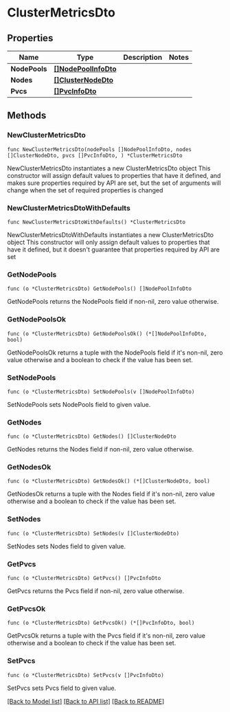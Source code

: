 # ClusterMetricsDto

## Properties

Name | Type | Description | Notes
------------ | ------------- | ------------- | -------------
**NodePools** | [**[]NodePoolInfoDto**](NodePoolInfoDto.md) |  | 
**Nodes** | [**[]ClusterNodeDto**](ClusterNodeDto.md) |  | 
**Pvcs** | [**[]PvcInfoDto**](PvcInfoDto.md) |  | 

## Methods

### NewClusterMetricsDto

`func NewClusterMetricsDto(nodePools []NodePoolInfoDto, nodes []ClusterNodeDto, pvcs []PvcInfoDto, ) *ClusterMetricsDto`

NewClusterMetricsDto instantiates a new ClusterMetricsDto object
This constructor will assign default values to properties that have it defined,
and makes sure properties required by API are set, but the set of arguments
will change when the set of required properties is changed

### NewClusterMetricsDtoWithDefaults

`func NewClusterMetricsDtoWithDefaults() *ClusterMetricsDto`

NewClusterMetricsDtoWithDefaults instantiates a new ClusterMetricsDto object
This constructor will only assign default values to properties that have it defined,
but it doesn't guarantee that properties required by API are set

### GetNodePools

`func (o *ClusterMetricsDto) GetNodePools() []NodePoolInfoDto`

GetNodePools returns the NodePools field if non-nil, zero value otherwise.

### GetNodePoolsOk

`func (o *ClusterMetricsDto) GetNodePoolsOk() (*[]NodePoolInfoDto, bool)`

GetNodePoolsOk returns a tuple with the NodePools field if it's non-nil, zero value otherwise
and a boolean to check if the value has been set.

### SetNodePools

`func (o *ClusterMetricsDto) SetNodePools(v []NodePoolInfoDto)`

SetNodePools sets NodePools field to given value.


### GetNodes

`func (o *ClusterMetricsDto) GetNodes() []ClusterNodeDto`

GetNodes returns the Nodes field if non-nil, zero value otherwise.

### GetNodesOk

`func (o *ClusterMetricsDto) GetNodesOk() (*[]ClusterNodeDto, bool)`

GetNodesOk returns a tuple with the Nodes field if it's non-nil, zero value otherwise
and a boolean to check if the value has been set.

### SetNodes

`func (o *ClusterMetricsDto) SetNodes(v []ClusterNodeDto)`

SetNodes sets Nodes field to given value.


### GetPvcs

`func (o *ClusterMetricsDto) GetPvcs() []PvcInfoDto`

GetPvcs returns the Pvcs field if non-nil, zero value otherwise.

### GetPvcsOk

`func (o *ClusterMetricsDto) GetPvcsOk() (*[]PvcInfoDto, bool)`

GetPvcsOk returns a tuple with the Pvcs field if it's non-nil, zero value otherwise
and a boolean to check if the value has been set.

### SetPvcs

`func (o *ClusterMetricsDto) SetPvcs(v []PvcInfoDto)`

SetPvcs sets Pvcs field to given value.



[[Back to Model list]](../README.md#documentation-for-models) [[Back to API list]](../README.md#documentation-for-api-endpoints) [[Back to README]](../README.md)



